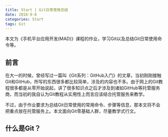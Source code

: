 ```yaml
---
title: Start | Git日常使用总结
date: 2018-9-8
categories: Start
tags: Git
---
```


本文为《手机平台应用开发(MAD)》课程的作业，学习Git以及总结Git日常使用命令等。

<!-- more -->

## 前言

在大一的时候，曾经写过一篇叫《Git系列：GitHub入门》的文章，当初刚刚接触Git和GitHub，所写的东西很多都比较简单，涉及的内容也不多。由于网上的Git教程很多都是从零开始说起，讲了很多知识点之后才涉及到诸如GitHub等托管服务商，而当初的我自认为Git教程从实用性上而言应该结合托管服务来教学。

不过，由于作业要求为总结Git日常使用的常用命令、步骤等信息，那本文将不会把重点放在托管服务上。本文面向Git零基础人群，尽量教学式行文。

## 什么是Git？

